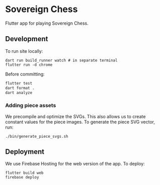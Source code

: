 # Sovereign Chess

Flutter app for playing Sovereign Chess.

## Development

To run site locally:

```
dart run build_runner watch # in separate terminal
flutter run -d chrome
```

Before committing:

```bash
flutter test
dart format .
dart analyze
```

### Adding piece assets

We precompile and optimize the SVGs.  This also allows us to create constant values for the piece images.  To generate the piece SVG vector, run:

```
./bin/generate_piece_svgs.sh
```

## Deployment

We use Firebase Hosting for the web version of the app.  To deploy:

```
flutter build web
firebase deploy
```
